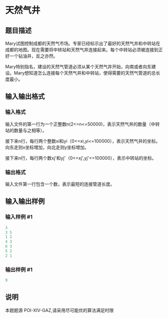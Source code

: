 # 天然气井

## 题目描述

Mary试图控制成都的天然气市场。专家已经标示出了最好的天然气井和中转站在成都的地图。现在需要将中转站和天然气井连接起来。每个中转站必须被连接到正好一个钻油井，反之亦然。

Mary特别指名，建设的天然气管道必须从某个天然气井开始，向南或者向东建设。Mary想知道怎么连接每个天然气井和中转站，使得需要的天然气管道的总长度最小。

## 输入输出格式

### 输入格式

输入文件的第一行为一个正整数n(2<=n<=50000)，表示天然气井的数量（中转站的数量与之相等）。

接下来n行，每行两个整数xi和yi（0<=xi,yi<=100000），表示天然气井的坐标。向东走则x坐标增加，向北走则y坐标增加。

接下来n行，每行两个数xj'和yj'（0<=xj',yj'<=100000），表示中转站的坐标。

### 输出格式

输入文件第一行包含一个数，表示最短的连接管道长度。

## 输入输出样例

### 输入样例 #1

```cpp
3
3 5
1 2
4 3
6 3
5 2
2 1

```
### 输出样例 #1

```cpp
9


```
## 说明

本题题源 POI-XIV-GAZ,请采用尽可能优的算法满足时限

